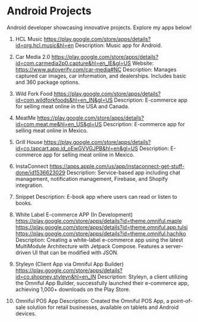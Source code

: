 # Android Projects
Android developer showcasing innovative projects. Explore my apps below!

1. HCL Music
  https://play.google.com/store/apps/details?id=org.hcl.music&hl=en
  Description: Music app for Android.


2. Car Media 2.0
  https://play.google.com/store/apps/details?id=com.carmedia2p0.capture&hl=en_IE&gl=US
  Website: https://www.autoverify.com/car-media#NC
  Description: Manages captured car images, car information, and dealerships. Includes basic and 360 package options.


3. Wild Fork Food
  https://play.google.com/store/apps/details?id=com.wildforkfoods&hl=en_IN&gl=US
  Description: E-commerce app for selling meat online in the USA and Canada.


4. MeatMe
  https://play.google.com/store/apps/details?id=com.meat.me&hl=en_US&gl=US
  Description: E-commerce app for selling meat online in Mexico.


5. Grill House
  https://play.google.com/store/apps/details?id=co.tapcart.app.id_oEwGVVGJPB&hl=en&gl=US
  Description: E-commerce app for selling meat online in Mexico.


6. InstaConnect
  https://apps.apple.com/us/app/instaconnect-get-stuff-done/id1536623029
  Description: Service-based app including chat management, notification management, Firebase, and Shopify integration.

7. Snippet
  Description: E-book app where users can read or listen to books.

8. White Label E-commerce APP (In Development)
  https://play.google.com/store/apps/details?id=theme.omniful.maple
  https://play.google.com/store/apps/details?id=theme.omniful.app.tulsi
  https://play.google.com/store/apps/details?id=theme.omniful.hachiko
  Description: Creating a white-label e-commerce app using the latest MultiModule Architecture with Jetpack Compose. Features a server-driven UI that can be modified with JSON.

9. Styleyn (Client App via Omniful App Builder)
   https://play.google.com/store/apps/details?id=co.shopney.styleyn&hl=en_IN
   Description: Styleyn, a client utilizing the Omniful App Builder, successfully launched their e-commerce app, achieving 1,000+ downloads on the Play Store.

10. Omniful POS App
   Description: Created the Omniful POS App, a point-of-sale solution for retail businesses, available on tablets and Android devices.

